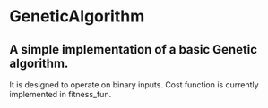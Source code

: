 # GeneticAlgorithm
## A simple implementation of a basic Genetic algorithm.
It is designed to operate on binary inputs.
Cost function is currently implemented in fitness_fun.